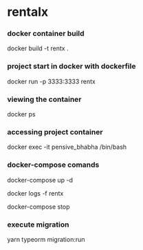 # rentalx

### docker container build

docker build -t rentx .

### project start in docker with dockerfile

docker run -p 3333:3333 rentx

### viewing the container

docker ps

### accessing project container

docker exec -it pensive_bhabha /bin/bash

### docker-compose comands

docker-compose up -d

docker logs -f rentx

docker-compose stop

### execute migration

yarn typeorm migration:run